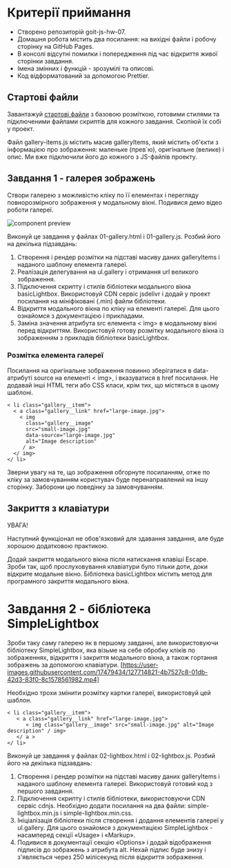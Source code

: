 # Критерії приймання
* Створено репозиторій goit-js-hw-07.
* Домашня робота містить два посилання: на вихідні файли і робочу сторінку на GitHub Pages.
* В консолі відсутні помилки і попередження під час відкриття живої сторінки завдання.
* Імена змінних і функцій - зрозумілі та описові.
* Код відформатований за допомогою Prettier.
## Стартові файли 
Завантажуй [стартові файли](https://minhaskamal.github.io/DownGit/#/home?url=https://github.com/goitacademy/javascript-homework/tree/main/v2/07/src) з базовою розміткою, готовими стилями та підключеними файлами скриптів для кожного завдання. Скопіюй їх собі у проект. 

Файл gallery-items.js містить масив galleryItems, який містить об'єкти з інформацією про зображення: маленьке (прев`ю), оригінальне (велике) і опис. Ми вже підключили його до кожного з JS-файлів проекту.

## Завдання 1 - галерея зображень
Створи галерею з можливістю кліку по її елементах і перегляду повнорозмірного зображення у модальному вікні. Подивися демо відео роботи галереї.

![component preview](https://textbook.edu.goit.global/lms-react-homework/v1/uk/img/hw-03/image-finder.jpg)

Виконуй це завдання у файлах 01-gallery.html і 01-gallery.js. Розбий його на декілька підзавдань:

1. Створення і рендер розмітки на підставі масиву даних galleryItems і наданого шаблону елемента галереї.
2. Реалізація делегування на ul.gallery і отримання url великого зображення.
3. Підключення скрипту і стилів бібліотеки модального вікна basicLightbox. Використовуй CDN сервіс jsdelivr і додай у проект посилання на мініфіковані (.min) файли бібліотеки.
4. Відкриття модального вікна по кліку на елементі галереї. Для цього ознайомся з документацією і прикладами.
5. Заміна значення атрибута src елемента < img> в модальному вікні перед відкриттям. Використовуй готову розмітку модального вікна із зображенням з прикладів бібліотеки basicLightbox.
### Розмітка елемента галереї
Посилання на оригінальне зображення повинно зберігатися в data-атрибуті source на елементі < img>, і вказуватися в href посилання. Не додавай інші HTML теги або CSS класи, крім тих, що містяться в цьому шаблоні.
```
< li class="gallery__item">
  < a class="gallery__link" href="large-image.jpg">
    < img
      class="gallery__image"
      src="small-image.jpg"
      data-source="large-image.jpg"
      alt="Image description"
     / a>
  </ img>
</ li>
```
Зверни увагу на те, що зображення обгорнуте посиланням, отже по кліку за замовчуванням користувач буде перенаправлений на іншу сторінку. Заборони цю поведінку за замовчуванням.

## Закриття з клавіатури
УВАГА! 

Наступний функціонал не обов'язковий для здавання завдання, але буде хорошою додатковою практикою.

Додай закриття модального вікна після натискання клавіші Escape. Зроби так, щоб прослуховування клавіатури було тільки доти, доки відкрите модальне вікно. Бібліотека basicLightbox містить метод для програмного закриття модального вікна.

# Завдання 2 - бібліотека SimpleLightbox
Зроби таку саму галерею як в першому завданні, але використовуючи бібліотеку SimpleLightbox, яка візьме на себе обробку кліків по зображеннях, відкриття і закриття модального вікна, а також гортання зображень за допомогою клавіатури.
[https://user-images.githubusercontent.com/17479434/127714821-4b7527c8-01db-42d3-83f0-8c1578561982.mp4]

Необхідно трохи змінити розмітку картки галереї, використовуй цей шаблон.
```
< li class="gallery__item">
   < a class="gallery__link" href="large-image.jpg">
      < img class="gallery__image" src="small-image.jpg" alt="Image description" / img>
   </ a >
</ li>
```

Виконуй це завдання у файлах 02-lightbox.html і 02-lightbox.js. Розбий його на декілька підзавдань:

1. Створення і рендер розмітки на підставі масиву даних galleryItems і наданого шаблону елемента галереї. Використовуй готовий код з першого завдання.
2. Підключення скрипту і стилів бібліотеки, використовуючи CDN сервіс cdnjs. Необхідно додати посилання на два файли: simple-lightbox.min.js і simple-lightbox.min.css.
3. Ініціалізація бібліотеки після створення і додання елементів галереї у ul.gallery. Для цього ознайомся з документацією SimpleLightbox - насамперед секції «Usage» і «Markup».
4. Подивися в документації секцію «Options» і додай відображення підписів до зображень з атрибута alt. Нехай підпис буде знизу і з'являється через 250 мілісекунд після відкриття зображення.
